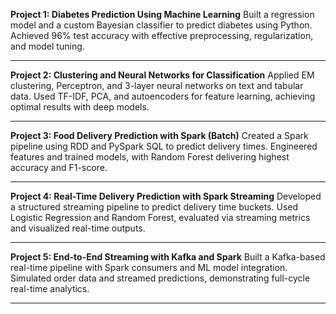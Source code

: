 **Project 1: Diabetes Prediction Using Machine Learning**
Built a regression model and a custom Bayesian classifier to predict diabetes using Python. Achieved 96% test accuracy with effective preprocessing, regularization, and model tuning.

---

**Project 2: Clustering and Neural Networks for Classification**
Applied EM clustering, Perceptron, and 3-layer neural networks on text and tabular data. Used TF-IDF, PCA, and autoencoders for feature learning, achieving optimal results with deep models.

---

**Project 3: Food Delivery Prediction with Spark (Batch)**
Created a Spark pipeline using RDD and PySpark SQL to predict delivery times. Engineered features and trained models, with Random Forest delivering highest accuracy and F1-score.

---

**Project 4: Real-Time Delivery Prediction with Spark Streaming**
Developed a structured streaming pipeline to predict delivery time buckets. Used Logistic Regression and Random Forest, evaluated via streaming metrics and visualized real-time outputs.

---

**Project 5: End-to-End Streaming with Kafka and Spark**
Built a Kafka-based real-time pipeline with Spark consumers and ML model integration. Simulated order data and streamed predictions, demonstrating full-cycle real-time analytics.

---
